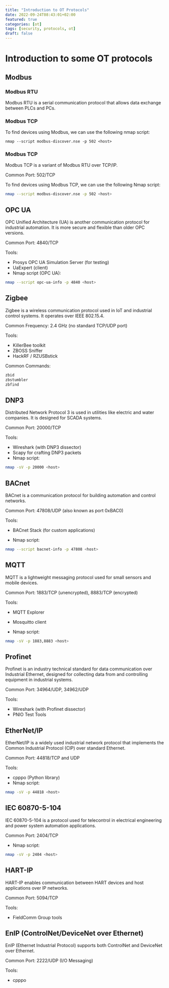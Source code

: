 ```yaml
---
title: "Introduction to OT Protocols"
date: 2022-09-24T08:43:01+02:00
featured: true
categories: [ot]
tags: [security, protocols, ot]
draft: false
---
```


# Introduction to some OT protocols

## Modbus
### Modbus RTU
Modbus RTU is a serial communication protocol that allows data exchange between PLCs and PCs.


### Modbus TCP

To find devices using Modbus, we can use the following nmap script:

`nmap --script modbus-discover.nse -p 502 <host>`

### Modbus TCP
Modbus TCP is a variant of Modbus RTU over TCP/IP. 

Common Port: 502/TCP

To find devices using Modbus TCP, we can use the following Nmap script:

```bash
nmap --script modbus-discover.nse -p 502 <host>
```

## OPC UA

OPC Unified Architecture (UA) is another communication protocol for industrial automation. It is more secure and flexible than older OPC versions.

Common Port: 4840/TCP

Tools:
- Prosys OPC UA Simulation Server (for testing)
- UaExpert (client)
- Nmap script (OPC UA):

```bash
nmap --script opc-ua-info -p 4840 <host>
```

## Zigbee

Zigbee is a wireless communication protocol used in IoT and industrial control systems. It operates over IEEE 802.15.4.

Common Frequency: 2.4 GHz (no standard TCP/UDP port)

Tools:
- KillerBee toolkit
- ZBOSS Sniffer
- HackRF / RZUSBstick 

Common Commands:
```bash
zbid
zbstumbler
zbfind
```

## DNP3

Distributed Network Protocol 3 is used in utilities like electric and water companies. It is designed for SCADA systems.

Common Port: 20000/TCP

Tools:
- Wireshark (with DNP3 dissector)
- Scapy for crafting DNP3 packets
- Nmap script:

```bash
nmap -sV -p 20000 <host>
```

## BACnet

BACnet is a communication protocol for building automation and control networks.

Common Port: 47808/UDP (also known as port 0xBAC0)

Tools:
- BACnet Stack (for custom applications)

- Nmap script:

```bash
nmap --script bacnet-info -p 47808 <host>
```

## MQTT

MQTT is a lightweight messaging protocol used for small sensors and mobile devices.

Common Port: 1883/TCP (unencrypted), 8883/TCP (encrypted)

Tools:
- MQTT Explorer
- Mosquitto client

- Nmap script:

```bash
nmap -sV -p 1883,8883 <host>
```


## Profinet

Profinet is an industry technical standard for data communication over Industrial Ethernet, designed for collecting data from and controlling equipment in industrial systems.

Common Port: 34964/UDP, 34962/UDP

Tools:
- Wireshark (with Profinet dissector)
- PNIO Test Tools

## EtherNet/IP

EtherNet/IP is a widely used industrial network protocol that implements the Common Industrial Protocol (CIP) over standard Ethernet.

Common Port: 44818/TCP and UDP

Tools:
- cpppo (Python library)
- Nmap script:

```bash
nmap -sV -p 44818 <host>
```

## IEC 60870-5-104

IEC 60870-5-104 is a protocol used for telecontrol in electrical engineering and power system automation applications.

Common Port: 2404/TCP

- Nmap script:

```bash
nmap -sV -p 2404 <host>
```

## HART-IP

HART-IP enables communication between HART devices and host applications over IP networks.

Common Port: 5094/TCP

Tools:
- FieldComm Group tools

## EnIP (ControlNet/DeviceNet over Ethernet)

EnIP (Ethernet Industrial Protocol) supports both ControlNet and DeviceNet over Ethernet.

Common Port: 2222/UDP (I/O Messaging)

Tools:
- cpppo
